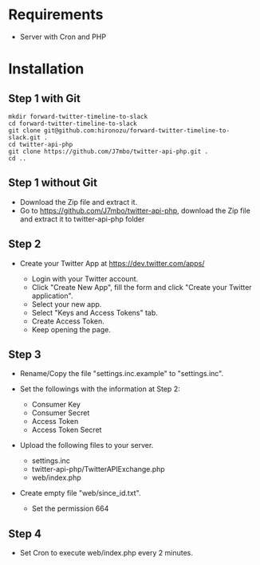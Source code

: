 # Requirements

- Server with Cron and PHP

# Installation

## Step 1 with Git

```shell
mkdir forward-twitter-timeline-to-slack
cd forward-twitter-timeline-to-slack
git clone git@github.com:hironozu/forward-twitter-timeline-to-slack.git .
cd twitter-api-php
git clone https://github.com/J7mbo/twitter-api-php.git .
cd ..
```

## Step 1 without Git

- Download the Zip file and extract it.
- Go to https://github.com/J7mbo/twitter-api-php, download the Zip file and extract it to twitter-api-php folder

## Step 2

- Create your Twitter App at https://dev.twitter.com/apps/

  + Login with your Twitter account.
  + Click "Create New App", fill the form and click "Create your Twitter application".
  + Select your new app.
  + Select "Keys and Access Tokens" tab.
  + Create Access Token.
  + Keep opening the page.

## Step 3

- Rename/Copy the file "settings.inc.example" to "settings.inc".

- Set the followings with the information at Step 2:

  + Consumer Key
  + Consumer Secret
  + Access Token
  + Access Token Secret

- Upload the following files to your server.

  + settings.inc
  + twitter-api-php/TwitterAPIExchange.php
  + web/index.php

- Create empty file "web/since_id.txt".

  + Set the permission 664

## Step 4

- Set Cron to execute web/index.php every 2 minutes.

